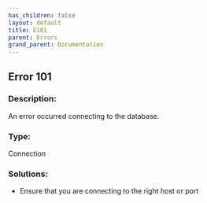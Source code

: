 ```yaml
---
has_children: false
layout: default
title: E101
parent: Errors
grand_parent: Documentation
---
```

## Error 101

### Description:
An error occurred connecting to the database.

### Type:
Connection

### Solutions:
- Ensure that you are connecting to the right host or port